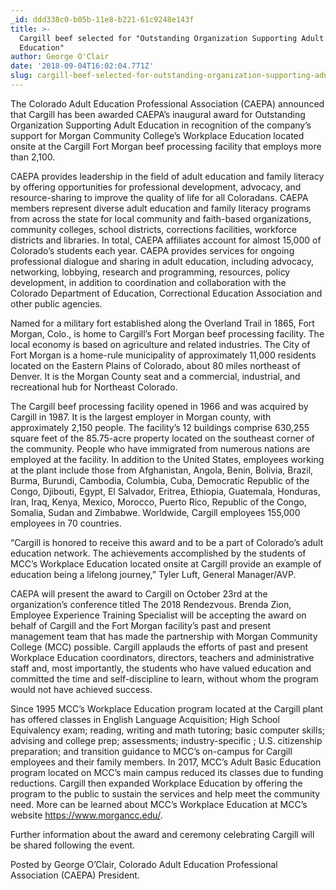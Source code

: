 ```yaml
---
_id: ddd338c0-b05b-11e8-b221-61c9248e143f
title: >-
  Cargill beef selected for "Outstanding Organization Supporting Adult
  Education"
author: George O'Clair
date: '2018-09-04T16:02:04.771Z'
slug: cargill-beef-selected-for-outstanding-organization-supporting-adult-education
---
```

The Colorado Adult Education Professional Association (CAEPA) announced that Cargill has been awarded CAEPA’s inaugural award for Outstanding Organization Supporting Adult Education in recognition of the company’s support for Morgan Community College’s Workplace Education located onsite at the Cargill Fort Morgan beef processing facility that employs more than 2,100. 

CAEPA provides leadership in the field of adult education and family literacy by offering opportunities for professional development, advocacy, and resource-sharing to improve the quality of life for all Coloradans.  CAEPA members represent diverse adult education and family literacy programs from across the state for local community and faith-based organizations, community colleges, school districts, corrections facilities, workforce districts and libraries.  In total, CAEPA affiliates account for almost 15,000 of Colorado’s students each year.  CAEPA provides services for ongoing professional dialogue and sharing in adult education, including advocacy, networking, lobbying, research and programming, resources, policy development, in addition to coordination and collaboration with the Colorado Department of Education, Correctional Education Association and other public agencies.

Named for a military fort established along the Overland Trail in 1865, Fort Morgan, Colo., is home to Cargill’s Fort Morgan beef processing facility. The local economy is based on agriculture and related industries.  The City of Fort Morgan is a home-rule municipality of approximately 11,000 residents located on the Eastern Plains of Colorado, about 80 miles northeast of Denver. It is the Morgan County seat and a commercial, industrial, and recreational hub for Northeast Colorado.

The Cargill beef processing facility opened in 1966 and was acquired by Cargill in 1987. It is the largest employer in Morgan county, with approximately 2,150 people.  The facility’s 12 buildings comprise 630,255 square feet of the 85.75-acre property located on the southeast corner of the community.  People who have immigrated from numerous nations are employed at the facility.  In addition to the United States, employees working at the plant include those from Afghanistan, Angola, Benin, Bolivia, Brazil, Burma, Burundi, Cambodia, Columbia, Cuba, Democratic Republic of the Congo, Djibouti, Egypt, El Salvador, Eritrea, Ethiopia, Guatemala, Honduras, Iran, Iraq, Kenya, Mexico, Morocco, Puerto Rico, Republic of the Congo, Somalia, Sudan and Zimbabwe. Worldwide, Cargill employees 155,000 employees in 70 countries.

“Cargill is honored to receive this award and to be a part of Colorado’s adult education network.  The achievements accomplished by the students of MCC’s Workplace Education located onsite at Cargill provide an example of education being a lifelong journey,” Tyler Luft, General Manager/AVP.

CAEPA will present the award to Cargill on October 23rd at the organization’s conference titled The 2018 Rendezvous.  Brenda Zion, Employee Experience Training Specialist will be accepting the award on behalf of Cargill and the Fort Morgan facility’s past and present management team  that has made the partnership with Morgan Community College (MCC) possible.  Cargill applauds the efforts of past and present Workplace Education coordinators, directors, teachers and administrative staff and, most importantly, the students who have valued education and committed the time and self-discipline to learn, without whom the program would not have achieved success. 

Since 1995 MCC’s Workplace Education program located at the Cargill plant has offered classes in English Language Acquisition; High School Equivalency exam; reading, writing and math tutoring; basic computer skills; advising and college prep; assessments; industry-specific ; U.S. citizenship preparation; and transition guidance to MCC’s on-campus for Cargill employees and their family members.  In 2017, MCC’s Adult Basic Education program located on MCC’s main campus reduced its classes due to funding reductions. Cargill then expanded Workplace Education by offering the program to the public to sustain the services and help meet the community need.  More can be learned about MCC’s Workplace Education at MCC’s website <https://www.morgancc.edu/>.

 

Further information about the award and ceremony celebrating Cargill will be shared following the event.

 

Posted by George O’Clair, Colorado Adult Education Professional Association (CAEPA) President.
